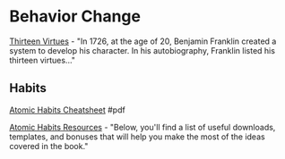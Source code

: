 # Behavior Change

[Thirteen Virtues](http://www.thirteenvirtues.com/) - "In 1726, at the age of 20, Benjamin Franklin created a system to develop his character. In his autobiography, Franklin listed his thirteen virtues..."

## Habits

[Atomic Habits Cheatsheet](https://s3.amazonaws.com/jamesclear/Atomic+Habits/Habits+Cheat+Sheet.pdf) \#pdf

[Atomic Habits Resources](https://jamesclear.com/atomic-habits/resources) - "Below, you'll find a list of useful downloads, templates, and bonuses that will help you make the most of the ideas covered in the book."

